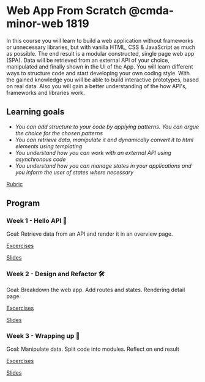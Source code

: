 # Web App From Scratch @cmda-minor-web 1819

In this course you will learn to build a web application without frameworks or unnecessary libraries, but with vanilla HTML, CSS & JavaScript as much as possible. The end result is a modular constructed, single page web app (SPA). Data will be retrieved from an external API of your choice, manipulated and finally shown in the UI of the App. You will learn different ways to structure code and start developing your own coding style. With the gained knowledge you will be able to build interactive prototypes, based on real data. Also you will gain a better understanding of the how API's, frameworks and libraries work.

## Learning goals

* _You can add structure to your code by applying patterns. You can argue the choice for the chosen patterns_
* _You can retrieve data, manipulate it and dynamically convert it to html elements using templating_
* _You understand how you can work with an external API using asynchronous code_
* _You understand how you can manage states in your applications and you inform the user of states where necessary_

[Rubric](https://docs.google.com/spreadsheets/d/e/2PACX-1vTjZGWGPC_RMvTMry8YW5XOM79GEIdgS7I5JlOe6OeeOUdmv7ok1s9jQhzojNE4AsyzgL-jJCbRj1LN/pubhtml?gid=0&single=true)

## Program

### Week 1 - Hello API 🐒

Goal: Retrieve data from an API and render it in an overview page.

[Excercises](https://github.com/cmda-minor-web/web-app-from-scratch-1819/blob/master/program/week-1.md)

[Slides](https://drive.google.com/open?id=1Rjl9xqXoKniQSRJPdkU1O5YwWC33SJK8KiV0a-H_xZU)

### Week 2 - Design and Refactor 🛠

Goal: Breakdown the web app. Add routes and states. Rendering detail page.

[Excercises](https://github.com/cmda-minor-web/web-app-from-scratch-1819/blob/master/program/week-2.md)

[Slides](https://drive.google.com/open?id=1IqQeu1m0dQiSC_KCvrn8eencAgtYe7X6qT-gm0n9Bmc)

### Week 3 - Wrapping up 🎁

Goal:
Manipulate data. Split code into modules. Reflect on end result

[Excercises](https://github.com/cmda-minor-web/web-app-from-scratch-1819/blob/master/program/week-3.md)

[Slides](https://drive.google.com/open?id=1BSzGYNLMgtHD4HRnK7f0DgyTv4Pg3xsQwD_eYNo7v0Y)

<!-- Add a link to your live demo in Github Pages 🌐-->

<!-- ☝️ replace this description with a description of your own work -->

<!-- Add a nice image here at the end of the week, showing off your shiny frontend 📸 -->

<!-- Maybe a table of contents here? 📚 -->

<!-- How about a section that describes how to install this project? 🤓 -->

<!-- ...but how does one use this project? What are its features 🤔 -->

<!-- What external data source is featured in your project and what are its properties 🌠 -->

<!-- Maybe a checklist of done stuff and stuff still on your wishlist? ✅ -->

<!-- How about a license here? 📜 (or is it a licence?) 🤷 -->
